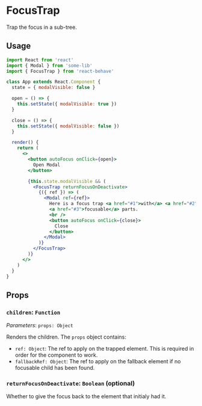 # FocusTrap

Trap the focus in a sub-tree.

## Usage

```jsx
import React from 'react'
import { Modal } from 'some-lib'
import { FocusTrap } from 'react-behave'

class App extends React.Component {
  state = { modalVisible: false }

  open = () => {
    this.setState({ modalVisible: true })
  }

  close = () => {
    this.setState({ modalVisible: false })
  }

  render() {
    return (
      <>
        <button autoFocus onClick={open}>
          Open Modal
        </button>

        {this.state.modalVisible && (
          <FocusTrap returnFocusOnDeactivate>
            {({ ref }) => (
              <Modal ref={ref}>
                Here is a focus trap <a href="#1">with</a> <a href="#2">some</a>{' '}
                <a href="#3">focusable</a> parts.
                <br />
                <button autoFocus onClick={close}>
                  Close
                </button>
              </Modal>
            )}
          </FocusTrap>
        )}
      </>
    )
  }
}
```

## Props

### `children`: `Function`

_Parameters_: `props: Object`

Renders the children.
The `props` object contains:

- `ref: Object`:
  The ref to apply on the trapped element.
  This is required in order for the component to work.
- `fallbackRef: Object`: The ref to apply on the fallback element if no focusable child has been found.

### `returnFocusOnDeactivate`: `Boolean` (optional)

Whether to give the focus back to the element that initialy had it.
